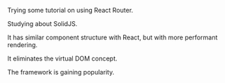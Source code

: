 Trying some tutorial on using React Router.

Studying about SolidJS.

It has similar component structure with React, but with more performant rendering.

It eliminates the virtual DOM concept.

The framework is gaining popularity.